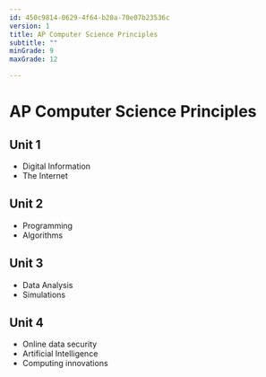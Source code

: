 ```yaml
---
id: 450c9814-0629-4f64-b20a-70e07b23536c
version: 1
title: AP Computer Science Principles
subtitle: ""
minGrade: 9
maxGrade: 12

---
```

# AP Computer Science Principles


## Unit 1
* Digital Information
* The Internet

## Unit 2
* Programming
* Algorithms

## Unit 3
* Data Analysis
* Simulations

## Unit 4
* Online data security
* Artificial Intelligence
* Computing innovations